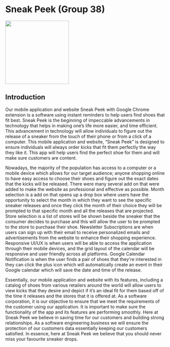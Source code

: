 # Sneak Peek (Group 38)

<img src="https://user-images.githubusercontent.com/49964697/114432576-d9670200-9b8e-11eb-9539-46febc7c329f.png" width="200" height="200">

## Introduction
  
  Our mobile application and website Sneak Peek with Google Chrome extension is a software using instant reminders to help users find shoes that fit best. Sneak Peek is the beginning of impeccable advancements in technology that helps in making one’s life more easier, and time efficient. This advancement in technology will allow individuals to figure out the release of a sneaker from the touch of their phone or from a click of a computer. This mobile application and website, “Sneak Peek” is designed to ensure individuals will always order kicks that fit them perfectly the way they like it. This app will help users find the perfect shoe for them and will make sure customers are content.

  Nowadays, the majority of the population has access to a computer or a mobile device which allows for our target audience; anyone shopping online to have easy access to choose their shoes and figure out the exact dates that the kicks will be released. There were many several add on that were added to make the website as professional and effective as possible. Month selection is a add on that opens up a drop box where users have the opportunity to select the month in which they want to see the specific sneaker releases and once they click the month of their choice they will be prompted to that specific month and all the releases that are projected. Store selection is a list of stores will be shown beside the sneaker that the consumer decides to purchase and this will allow the user to be prompted to the store to purchase their shoe. Newsletter Subscriptions are when users can sign up with their email to receive personalized emails and advertisements from the website to enhance their shopping experience. Responsive UI/UX is when users will be able to access the application through their mobile devices, and the grid layout of the calendar will be responsive and user friendly across all platforms. Google Calendar Notification is when the user finds a pair of shoes that they're interested in they can click the plus icon which will automatically create an event in their Google calendar which will save the date and time of the release.

  Essentially, our mobile application and website with its features, including a catalog of shoes from various retailers around the world will allow users to view kicks that they desire and depict if it’s an ideal fit for them based off of the time it releases and the stores that it is offered at. As a software corporation, it is our objective to ensure that we meet the requirements of the customer using our application. It is important to make sure the functionality of the app and its features are performing smoothly. Here at Sneak Peek we believe in saving time for our customers and building strong relationships. As a software engineering business we will ensure the protection of our customers data essentially keeping our customers satisfied. In essence, here at Sneak Peek we believe that you should never miss your favourite sneaker drops.
